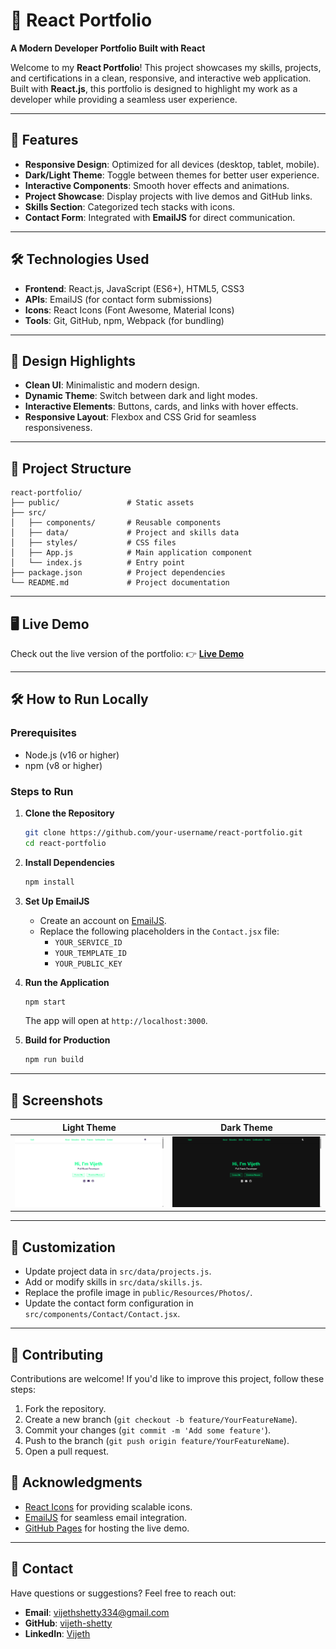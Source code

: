 # 🌟 **React Portfolio**

**A Modern Developer Portfolio Built with React**

Welcome to my **React Portfolio**! This project showcases my skills, projects, and certifications in a clean, responsive, and interactive web application. Built with **React.js**, this portfolio is designed to highlight my work as a developer while providing a seamless user experience.

---

## 🚀 **Features**

- **Responsive Design**: Optimized for all devices (desktop, tablet, mobile).
- **Dark/Light Theme**: Toggle between themes for better user experience.
- **Interactive Components**: Smooth hover effects and animations.
- **Project Showcase**: Display projects with live demos and GitHub links.
- **Skills Section**: Categorized tech stacks with icons.
- **Contact Form**: Integrated with **EmailJS** for direct communication.

---

## 🛠️ **Technologies Used**

- **Frontend**: React.js, JavaScript (ES6+), HTML5, CSS3
- **APIs**: EmailJS (for contact form submissions)
- **Icons**: React Icons (Font Awesome, Material Icons)
- **Tools**: Git, GitHub, npm, Webpack (for bundling)

---

## 🎨 **Design Highlights**

- **Clean UI**: Minimalistic and modern design.
- **Dynamic Theme**: Switch between dark and light modes.
- **Interactive Elements**: Buttons, cards, and links with hover effects.
- **Responsive Layout**: Flexbox and CSS Grid for seamless responsiveness.

---

## 📂 **Project Structure**

```
react-portfolio/
├── public/               # Static assets
├── src/
│   ├── components/       # Reusable components
│   ├── data/             # Project and skills data
│   ├── styles/           # CSS files
│   ├── App.js            # Main application component
│   └── index.js          # Entry point
├── package.json          # Project dependencies
└── README.md             # Project documentation
```

---

## 🖥️ **Live Demo**

Check out the live version of the portfolio:
👉 **[Live Demo](https://vijeth-shetty.github.io/Vijeth-React-Port-Folio/)**

---

## 🛠️ **How to Run Locally**

### **Prerequisites**

- Node.js (v16 or higher)
- npm (v8 or higher)

### **Steps to Run**

1. **Clone the Repository**

   ```bash
   git clone https://github.com/your-username/react-portfolio.git
   cd react-portfolio
   ```
2. **Install Dependencies**

   ```bash
   npm install
   ```
3. **Set Up EmailJS**

   - Create an account on [EmailJS](https://www.emailjs.com/).
   - Replace the following placeholders in the `Contact.jsx` file:
     - `YOUR_SERVICE_ID`
     - `YOUR_TEMPLATE_ID`
     - `YOUR_PUBLIC_KEY`
4. **Run the Application**

   ```bash
   npm start
   ```

   The app will open at `http://localhost:3000`.
5. **Build for Production**

   ```bash
   npm run build
   ```

---

## 📸 **Screenshots**


| **Light Theme**                             | **Dark Theme**                            |
| --------------------------------------------- | ------------------------------------------- |
| ![Light Theme](Screenshots/light-theme.png) | ![Dark Theme](Screenshots/dark-theme.png) |

---

## 📝 **Customization**

- Update project data in `src/data/projects.js`.
- Add or modify skills in `src/data/skills.js`.
- Replace the profile image in `public/Resources/Photos/`.
- Update the contact form configuration in `src/components/Contact/Contact.jsx`.

---

## 🤝 **Contributing**

Contributions are welcome! If you'd like to improve this project, follow these steps:

1. Fork the repository.
2. Create a new branch (`git checkout -b feature/YourFeatureName`).
3. Commit your changes (`git commit -m 'Add some feature'`).
4. Push to the branch (`git push origin feature/YourFeatureName`).
5. Open a pull request.

## 🙏 **Acknowledgments**

- [React Icons](https://react-icons.github.io/react-icons/) for providing scalable icons.
- [EmailJS](https://www.emailjs.com/) for seamless email integration.
- [GitHub Pages](https://pages.github.com/) for hosting the live demo.

---

## 📧 **Contact**

Have questions or suggestions? Feel free to reach out:

- **Email**: [vijethshetty334@gmail.com](vijethshetty334@gmail.com)
- **GitHub**: [vijeth-shetty](https://github.com/vijeth-shetty)
- **LinkedIn**: [Vijeth](https:www.linkedin.com/in/vijeth-shetty-334s)
